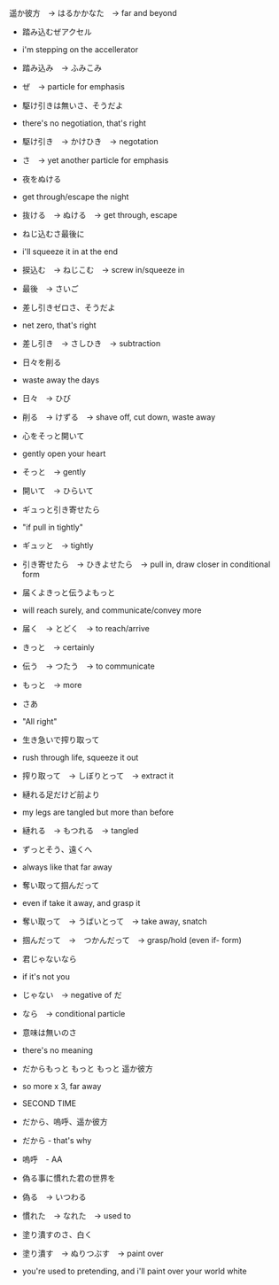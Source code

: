 遥か彼方　→ はるかかなた　→ far and beyond

- 踏み込むぜアクセル　
- i'm stepping on the accellerator
- 踏み込み　→ ふみこみ
- ぜ　→ particle for emphasis

- 駆け引きは無いさ、そうだよ
- there's no negotiation, that's right
- 駆け引き　→ かけひき　→ negotation
- さ　→ yet another particle for emphasis

- 夜をぬける　
- get through/escape the night
- 抜ける　→ ぬける　→ get through, escape

- ねじ込むさ最後に
- i'll squeeze it in at the end
- 捩込む　→ ねじこむ　→ screw in/squeeze in
- 最後　→ さいご

- 差し引きゼロさ、そうだよ
- net zero, that's right
- 差し引き　→ さしひき　→ subtraction

- 日々を削る
- waste away the days
- 日々　→ ひび
- 削る　→ けずる　→ shave off, cut down, waste away

- 心をそっと開いて
- gently open your heart
- そっと　→ gently
- 開いて　→ ひらいて　

- ギュっと引き寄せたら
- "if pull in tightly"
- ギュッと　→ tightly
- 引き寄せたら　→ ひきよせたら　→ pull in, draw closer in conditional form

- 届くよきっと伝うよもっと
- will reach surely, and communicate/convey more
- 届く　→ とどく　→ to reach/arrive
- きっと　→ certainly
- 伝う　→ つたう　→ to communicate
- もっと　→ more

- さあ
- "All right"

- 生き急いで搾り取って
- rush through life, squeeze it out
- 搾り取って　→ しぼりとって　→ extract it

- 縺れる足だけど前より
- my legs are tangled but more than before
- 縺れる　→ もつれる　→ tangled

- ずっとそう、遠くへ
- always like that far away

- 奪い取って掴んだって
- even if take it away, and grasp it
- 奪い取って　→ うばいとって　→ take away, snatch
- 掴んだって　→　つかんだって　→ grasp/hold (even if- form)

- 君じゃないなら
- if it's not you
- じゃない　→ negative of だ
- なら　→ conditional particle

- 意味は無いのさ
- there's no meaning

- だからもっと もっと もっと 遥か彼方
- so more x 3, far away


- SECOND TIME
- だから、嗚呼、遥か彼方
- だから - that's why
- 嗚呼　- AA


- 偽る事に慣れた君の世界を
- 偽る　→ いつわる
- 慣れた　→ なれた　→ used to

- 塗り潰すのさ、白く
- 塗り潰す　→ ぬりつぶす　→ paint over
- you're used to pretending, and i'll paint over your world white